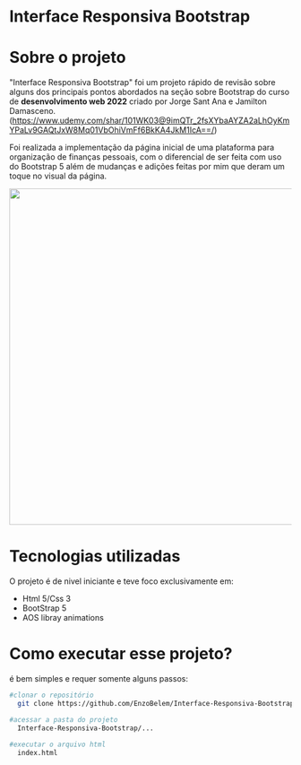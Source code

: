 # Interface Responsiva Bootstrap

# Sobre o projeto

"Interface Responsiva Bootstrap" foi um projeto rápido de revisão sobre alguns dos principais pontos abordados na seção sobre Bootstrap do curso de **desenvolvimento web 2022** criado por Jorge Sant Ana e Jamilton Damasceno.
(https://www.udemy.com/shar/101WK03@9imQTr_2fsXYbaAYZA2aLhOyKmYPaLv9GAQtJxW8Mq01VbOhiVmFf6BkKA4JkM1IcA==/)

Foi realizada a implementação da página inicial de uma plataforma para organização de finanças pessoais, com o diferencial de ser feita com uso do Bootstrap 5 além de mudanças e adições feitas por mim que deram um toque no visual da página.

<div>
  <img src="https://user-images.githubusercontent.com/99738653/159113036-c767ef97-a2a9-4d3d-aedb-1863d697e532.png" width="600px">
  <img src="" width="">
</div>


# Tecnologias utilizadas
O projeto é de nivel iniciante e teve foco exclusivamente em:

- Html 5/Css 3
- BootStrap 5
- AOS libray animations

# Como executar esse projeto?
é bem simples e requer somente alguns passos:
```bash
#clonar o repositório
  git clone https://github.com/EnzoBelem/Interface-Responsiva-Bootstrap

#acessar a pasta do projeto
  Interface-Responsiva-Bootstrap/...
  
#executar o arquivo html
  index.html
```
